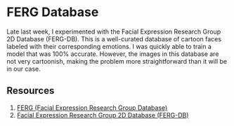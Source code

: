 # FERG Database

Late last week, I experimented with the Facial Expression Research Group 2D Database (FERG-DB).  This is a well-curated database of cartoon faces labeled with their corresponding emotions.  I was quickly able to train a model that was 100% accurate.  However, the images in this database are not very cartoonish, making the problem more straightforward than it will be in our case.

## Resources

1. [FERG (Facial Expression Research Group Database)](https://paperswithcode.com/dataset/ferg)
2. [Facial Expression Research Group 2D Database (FERG-DB)](https://grail.cs.washington.edu/projects/deepexpr/ferg-2d-db.html)

